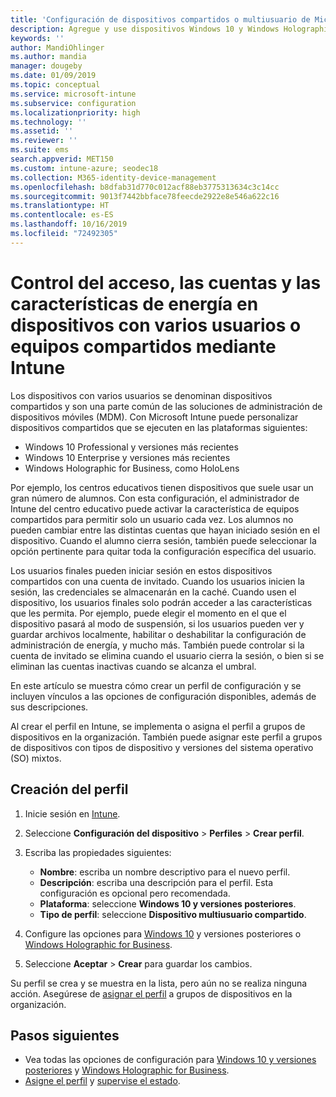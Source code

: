 ```yaml
---
title: 'Configuración de dispositivos compartidos o multiusuario de Microsoft Intune: Azure | Microsoft Docs'
description: Agregue y use dispositivos Windows 10 y Windows Holographic for Business compartidos o con varios usuarios en Microsoft Intune. Vea una lista de todas las opciones de configuración y lo que hacen en los dispositivos, incluido Microsoft HoloLens. Controle cuentas de invitado, administre cuentas y elimine cuentas inactivas, permita o impida guardar en el almacenamiento local, configure las opciones de energía y suspensión, seleccione cuándo se instalarán las actualizaciones y use dispositivos en entornos educativos en un perfil de configuración de dispositivos.
keywords: ''
author: MandiOhlinger
ms.author: mandia
manager: dougeby
ms.date: 01/09/2019
ms.topic: conceptual
ms.service: microsoft-intune
ms.subservice: configuration
ms.localizationpriority: high
ms.technology: ''
ms.assetid: ''
ms.reviewer: ''
ms.suite: ems
search.appverid: MET150
ms.custom: intune-azure; seodec18
ms.collection: M365-identity-device-management
ms.openlocfilehash: b8dfab31d770c012acf88eb3775313634c3c14cc
ms.sourcegitcommit: 9013f7442bbface78feecde2922e8e546a622c16
ms.translationtype: HT
ms.contentlocale: es-ES
ms.lasthandoff: 10/16/2019
ms.locfileid: "72492305"
---
```

# <a name="control-access-accounts-and-power-features-on-shared-pc-or-multi-user-devices-using-intune"></a>Control del acceso, las cuentas y las características de energía en dispositivos con varios usuarios o equipos compartidos mediante Intune

Los dispositivos con varios usuarios se denominan dispositivos compartidos y son una parte común de las soluciones de administración de dispositivos móviles (MDM). Con Microsoft Intune puede personalizar dispositivos compartidos que se ejecuten en las plataformas siguientes:

- Windows 10 Professional y versiones más recientes
- Windows 10 Enterprise y versiones más recientes
- Windows Holographic for Business, como HoloLens

Por ejemplo, los centros educativos tienen dispositivos que suele usar un gran número de alumnos. Con esta configuración, el administrador de Intune del centro educativo puede activar la característica de equipos compartidos para permitir solo un usuario cada vez. Los alumnos no pueden cambiar entre las distintas cuentas que hayan iniciado sesión en el dispositivo. Cuando el alumno cierra sesión, también puede seleccionar la opción pertinente para quitar toda la configuración específica del usuario.

Los usuarios finales pueden iniciar sesión en estos dispositivos compartidos con una cuenta de invitado. Cuando los usuarios inicien la sesión, las credenciales se almacenarán en la caché. Cuando usen el dispositivo, los usuarios finales solo podrán acceder a las características que les permita. Por ejemplo, puede elegir el momento en el que el dispositivo pasará al modo de suspensión, si los usuarios pueden ver y guardar archivos localmente, habilitar o deshabilitar la configuración de administración de energía, y mucho más. También puede controlar si la cuenta de invitado se elimina cuando el usuario cierra la sesión, o bien si se eliminan las cuentas inactivas cuando se alcanza el umbral.

En este artículo se muestra cómo crear un perfil de configuración y se incluyen vínculos a las opciones de configuración disponibles, además de sus descripciones.

Al crear el perfil en Intune, se implementa o asigna el perfil a grupos de dispositivos en la organización. También puede asignar este perfil a grupos de dispositivos con tipos de dispositivo y versiones del sistema operativo (SO) mixtos.

## <a name="create-the-profile"></a>Creación del perfil

1. Inicie sesión en [Intune](https://go.microsoft.com/fwlink/?linkid=2090973).
2. Seleccione **Configuración del dispositivo** > **Perfiles** > **Crear perfil**.
3. Escriba las propiedades siguientes:

   - **Nombre**: escriba un nombre descriptivo para el nuevo perfil.
   - **Descripción**: escriba una descripción para el perfil. Esta configuración es opcional pero recomendada.
   - **Plataforma**: seleccione **Windows 10 y versiones posteriores**.
   - **Tipo de perfil**: seleccione **Dispositivo multiusuario compartido**.

4. Configure las opciones para [Windows 10](shared-user-device-settings-windows.md) y versiones posteriores o [Windows Holographic for Business](shared-user-device-settings-windows-holographic.md).

5. Seleccione **Aceptar** > **Crear** para guardar los cambios.

Su perfil se crea y se muestra en la lista, pero aún no se realiza ninguna acción. Asegúrese de [asignar el perfil](device-profile-assign.md) a grupos de dispositivos en la organización.

## <a name="next-steps"></a>Pasos siguientes

- Vea todas las opciones de configuración para [Windows 10 y versiones posteriores](shared-user-device-settings-windows.md) y [Windows Holographic for Business](shared-user-device-settings-windows-holographic.md).
- [Asigne el perfil](device-profile-assign.md) y [supervise el estado](device-profile-monitor.md).
